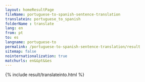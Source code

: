 ```yaml
---
layout: homeResultPage
fileName: portuguese-to-spanish-sentence-translation
translatein: portuguese_to_spanish
folderName : translate
lang: en
from: pt
to: es
langname: portuguese-to
permalink: /portuguese-to-spanish-sentence-translation/result
sitemap: false
nointernationalization: true
matchurls: en&&pt&&es
---
```

{% include result/translateinto.html %}

<script src="/js/result/translation.js" data-foldername="{{page.folderName}}" data-lang="{{page.lang}}"></script>
